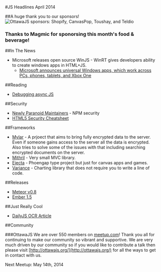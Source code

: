#JS Headlines April 2014

##A huge thank you to our sponsors!
![OttawaJS sponsors: Shopify, CanvasPop, Toushay, and Teldio](http://ottawajs.org/js.headlines/img/ottawajs_sponsors.png)

### Thanks to Magmic for sponorsing this month's food & beverage!

##In The News

- Microsoft releases open source WinJS - WinRT gives developers ability to create windows apps in HTML+JS.
	- [Microsoft announces universal Windows apps, which work across PCs, phones, tablets, and Xbox One](http://thenextweb.com/microsoft/2014/04/02/microsoft-build-2014/)

##Reading

- [Debugging async JS](http://www.html5rocks.com/en/tutorials/developertools/async-call-stack/)

##Security

- [Newly Paranoid Maintainers](http://blog.npmjs.org/post/80277229932/newly-paranoid-maintainers) - NPM security
- [HTML5 Security Cheatsheet](https://github.com/cure53/H5SC)

##Frameworks

- [Mylar](http://css.csail.mit.edu/mylar/) - A prjoect that aims to bring fully encrypted data to the server. Even if someone gains access to the server all the data is encrypted. Also tries to solve some of the issues with that including searching encrypted documents on the server.
- [Mithril](http://lhorie.github.io/mithril/) - Very small MVC library.
- [Ejecta](http://impactjs.com/ejecta) - Phoengap type project but just for canvas apps and games.
- [Variance](https://variancecharts.com/) - Charting library that does not require you to write a line of code.

##Releases

- [Meteor v0.8](https://www.meteor.com/blog/2014/03/27/meteor-080-introducing-blaze?utm_source=javascriptweekly&utm_medium=email)
- [Ember 1.5](http://emberjs.com/blog/2014/03/30/ember-1-5-0-and-ember-1-6-beta-released.html)

##Just Really Cool

- [DailyJS OCR Article](http://dailyjs.com/2014/04/04/javascript-ocr/)

##Community

###OttawaJS
We are over 550 members on [meetup.com](http://www.meetup.com/Ottawa-JavaScript/)! Thank you all for continuing to make our community so vibrant and supportive. We are very much driven by our community so if you would like to contribute a talk then please visit [http://ottawajs.org/](http://ottawajs.org/) for all the ways to get in contact with us.

Next Meetup: May 14th, 2014
